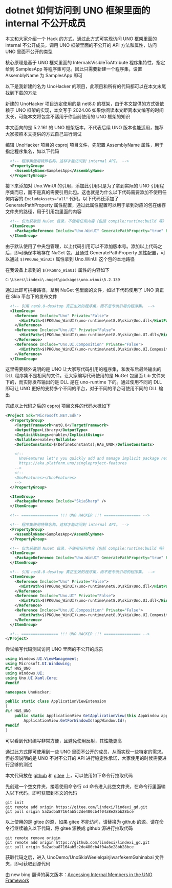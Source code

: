 # dotnet 如何访问到 UNO 框架里面的 internal 不公开成员

本文和大家介绍一个 Hack 的方式，通过此方式可实现访问 UNO 框架里面的 internal 不公开成员，调用 UNO 框架里面的不公开的 API 方法和属性，访问 UNO 里面不公开的类型

<!--more-->
<!-- CreateTime:2024/06/12 07:09:12 -->

<!-- 发布 -->
<!-- 博客 -->

核心原理是基于 UNO 框架里面的 InternalsVisibleToAttribute 程序集特性，指定给到 SamplesApp 等程序集可见。因此只需要新建一个程序集，设置 AssemblyName 为 SamplesApp 即可

以下是我新建的名为 UnoHacker 的项目，此项目和所有的代码都可以在本文末尾找到下载的方法

新建的 UnoHacker 项目选定使用的是 net8.0 的框架，由于本文提供的方式强依赖于 UNO 框架的实现，本文写于 2024.06 如果你阅读本文距离本文编写的时间太长，可能本文将包含不适用于你当前使用的 UNO 框架的知识

本文面向的是 5.2.161 的 UNO 框架版本，不代表后续 UNO 版本也能适用，推荐大家按照本文提供的方式自己进行测试

编辑 UnoHacker 项目的 csproj 项目文件，先配置 AssemblyName 属性，用于指定程序集名，如以下代码

```xml
  <!-- 程序集使用特殊名称，这样才能访问到 internal API。 -->
  <PropertyGroup>
    <AssemblyName>SamplesApp</AssemblyName>
  </PropertyGroup>
```

接下来添加对 Uno.WinUI 的引用，添加此引用只是为了拿到实际的 UNO 引用程序集而已，而不是真的需要引用此包。这也就是为什么以下代码需要添加不使用任何内容的 `ExcludeAssets="all"` 代码。以下代码还添加了 GeneratePathProperty 属性配置，通过此属性配置可以用于拿到对应的包在缓存文件夹的路径，用于引用包里面的内容

```xml
  <!-- 仅为获取到 NuGet 目录，不使用任何内容（包括 compile;runtime;build 等） -->
  <ItemGroup>
    <PackageReference Include="Uno.WinUI" GeneratePathProperty="true" PrivateAssets="all" ExcludeAssets="all" />
  </ItemGroup>
```

由于默认使用了中央包管理，以上代码引用可以不添加版本号。添加以上代码之后，即可确保本地存在 NuGet 包，且通过 GeneratePathProperty 属性配置，可以通过 `$(PKGUno_WinUI)` 属性拿到 Uno.WinUI 这个包的本地路径

在我设备上拿到的 `$(PKGUno_WinUI)` 属性的内容如下

```
C:\Users\lindexi\.nuget\packages\uno.winui\5.2.139
```

通过此即可拼接路径，拿到 NuGet 包里面的文件，如以下代码使用了 UNO 真正在 Skia 平台下的发布文件

```xml
  <!-- 引用 net8.0-desktop 真正生效的程序集，而不是专供引用的程序集。 -->
  <ItemGroup>
    <Reference Include="Uno" Private="False">
      <HintPath>$(PKGUno_WinUI)\uno-runtime\net8.0\skia\Uno.dll</HintPath>
    </Reference>
    <Reference Include="Uno.UI" Private="False">
      <HintPath>$(PKGUno_WinUI)\uno-runtime\net8.0\skia\Uno.UI.dll</HintPath>
    </Reference>
    <Reference Include="Uno.UI.Composition" Private="False">
      <HintPath>$(PKGUno_WinUI)\uno-runtime\net8.0\skia\Uno.UI.Composition.dll</HintPath>
    </Reference>
  </ItemGroup>
```

这里需要额外说明的是 UNO 让大家写代码引用的程序集，和发布后最终输出的 DLL 程序集不是相同的文件。让大家编写代码使用的是 NuGet 包里面 Lib 文件夹下的，而实际发布输出的是 DLL 是在 uno-runtime 下的。通过使用不同的 DLL 即可让 UNO 更好的支持多个不同的平台，对于不同的平台可使用不同的 DLL 输出

完成以上代码之后的 csproj 项目文件的代码大概如下

```xml
<Project Sdk="Microsoft.NET.Sdk">
  <PropertyGroup>
    <TargetFramework>net8.0</TargetFramework>
    <OutputType>Library</OutputType>
    <ImplicitUsings>enable</ImplicitUsings>
    <Nullable>enable</Nullable>
    <DefineConstants>$(DefineConstants);HAS_UNO</DefineConstants>

    <!--
      UnoFeatures let's you quickly add and manage implicit package references based on the features you want to use.
      https://aka.platform.uno/singleproject-features
    -->
    <!--
    <UnoFeatures></UnoFeatures>
    -->
  </PropertyGroup>

  <ItemGroup>
    <PackageReference Include="SkiaSharp" />
  </ItemGroup>

  <!-- ================ !!! UNO HACKER !!! ================ -->

  <!-- 程序集使用特殊名称，这样才能访问到 internal API。 -->
  <PropertyGroup>
    <AssemblyName>SamplesApp</AssemblyName>
  </PropertyGroup>

  <!-- 仅为获取到 NuGet 目录，不使用任何内容（包括 compile;runtime;build 等） -->
  <ItemGroup>
    <PackageReference Include="Uno.WinUI" GeneratePathProperty="true" PrivateAssets="all" ExcludeAssets="all" />
  </ItemGroup>

  <!-- 引用 net8.0-desktop 真正生效的程序集，而不是专供引用的程序集。 -->
  <ItemGroup>
    <Reference Include="Uno" Private="False">
      <HintPath>$(PKGUno_WinUI)\uno-runtime\net8.0\skia\Uno.dll</HintPath>
    </Reference>
    <Reference Include="Uno.UI" Private="False">
      <HintPath>$(PKGUno_WinUI)\uno-runtime\net8.0\skia\Uno.UI.dll</HintPath>
    </Reference>
    <Reference Include="Uno.UI.Composition" Private="False">
      <HintPath>$(PKGUno_WinUI)\uno-runtime\net8.0\skia\Uno.UI.Composition.dll</HintPath>
    </Reference>
  </ItemGroup>

  <!-- ================ !!! UNO HACKER !!! ================ -->
</Project>
```

尝试编写代码测试访问 UNO 里面的不公开的成员

```csharp
using Windows.UI.ViewManagement;
using Microsoft.UI.Windowing;
#if HAS_UNO
using Windows.UI;
using Uno.UI.Xaml.Core;
#endif

namespace UnoHacker;

public static class ApplicationViewExtension
{
#if HAS_UNO
    public static ApplicationView GetApplicationView(this AppWindow appWindow) =>
        ApplicationView.GetForWindowId(appWindow.Id);
#endif
}
```

可以看到代码编写非常方便，且避免使用反射，其性能更高

通过此方式即可使用到一些 UNO 里面不公开的成员，从而实现一些特定的需求。但必须说明的是 UNO 不对不公开的 API 进行稳定性承诺，大家使用的时候需要进行足够的测试

本文代码放在 [github](https://github.com/lindexi/lindexi_gd/tree/5a2adba87164ab5c2de480cb4f04a8e28bb28bce/UnoDemo/UnoSkiaWeelelqairjiwarfekemGahinabai) 和 [gitee](https://gitee.com/lindexi/lindexi_gd/tree/5a2adba87164ab5c2de480cb4f04a8e28bb28bce/UnoDemo/UnoSkiaWeelelqairjiwarfekemGahinabai) 上，可以使用如下命令行拉取代码

先创建一个空文件夹，接着使用命令行 cd 命令进入此空文件夹，在命令行里面输入以下代码，即可获取到本文的代码

```
git init
git remote add origin https://gitee.com/lindexi/lindexi_gd.git
git pull origin 5a2adba87164ab5c2de480cb4f04a8e28bb28bce
```

以上使用的是 gitee 的源，如果 gitee 不能访问，请替换为 github 的源。请在命令行继续输入以下代码，将 gitee 源换成 github 源进行拉取代码

```
git remote remove origin
git remote add origin https://github.com/lindexi/lindexi_gd.git
git pull origin 5a2adba87164ab5c2de480cb4f04a8e28bb28bce
```

获取代码之后，进入 UnoDemo/UnoSkiaWeelelqairjiwarfekemGahinabai 文件夹，即可获取到源代码

由 new bing 翻译的英文版本：[Accessing Internal Members in the UNO Framework](https://blog.lindexi.com/post/Accessing-Internal-Members-in-the-UNO-Framework.html )
<!-- [Accessing Internal Members in the UNO Framework - lindexi - 博客园](https://www.cnblogs.com/lindexi/p/18243187 ) -->